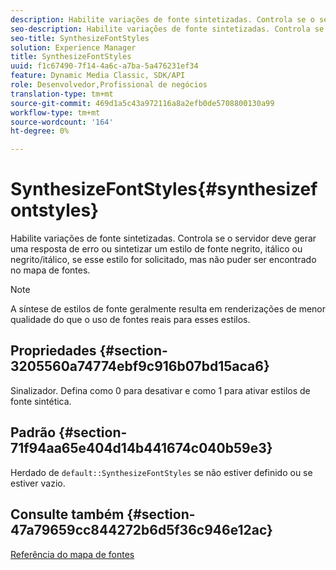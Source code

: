 ```yaml
---
description: Habilite variações de fonte sintetizadas. Controla se o servidor deve gerar uma resposta de erro ou sintetizar um estilo de fonte negrito, itálico ou negrito/itálico, se esse estilo for solicitado, mas não puder ser encontrado no mapa de fontes.
seo-description: Habilite variações de fonte sintetizadas. Controla se o servidor deve gerar uma resposta de erro ou sintetizar um estilo de fonte negrito, itálico ou negrito/itálico, se esse estilo for solicitado, mas não puder ser encontrado no mapa de fontes.
seo-title: SynthesizeFontStyles
solution: Experience Manager
title: SynthesizeFontStyles
uuid: f1c67490-7f14-4a6c-a7ba-5a476231ef34
feature: Dynamic Media Classic, SDK/API
role: Desenvolvedor,Profissional de negócios
translation-type: tm+mt
source-git-commit: 469d1a5c43a972116a8a2efb0de5708800130a99
workflow-type: tm+mt
source-wordcount: '164'
ht-degree: 0%

---
```



# SynthesizeFontStyles{#synthesizefontstyles}

Habilite variações de fonte sintetizadas. Controla se o servidor deve gerar uma resposta de erro ou sintetizar um estilo de fonte negrito, itálico ou negrito/itálico, se esse estilo for solicitado, mas não puder ser encontrado no mapa de fontes.

>[!NOTE]
>
>A síntese de estilos de fonte geralmente resulta em renderizações de menor qualidade do que o uso de fontes reais para esses estilos.

## Propriedades {#section-3205560a74774ebf9c916b07bd15aca6}

Sinalizador. Defina como 0 para desativar e como 1 para ativar estilos de fonte sintética.

## Padrão {#section-71f94aa65e404d14b441674c040b59e3}

Herdado de `default::SynthesizeFontStyles` se não estiver definido ou se estiver vazio.

## Consulte também {#section-47a79659cc844272b6d5f36c946e12ac}

[Referência do mapa de fontes](../../../../../is-api/image-catalog/image-serving-api-ref/c-image-catalog-reference/c-font-map-reference/c-font-map-reference.md#concept-f81f319d03c646c5a8ef87b3277dd37d)
